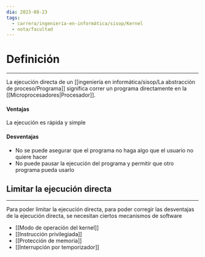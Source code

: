 ```yaml
---
dia: 2023-08-23
tags:
  - carrera/ingeniería-en-informática/sisop/Kernel
  - nota/facultad
---
```

# Definición
---
La ejecución directa de un [[ingeniería en informática/sisop/La abstracción de proceso/Programa]] significa correr un programa directamente en la [[Microprocesadores|Procesador]]. 

#### Ventajas
La ejecución es rápida y simple

#### Desventajas
* No se puede asegurar que el programa no haga algo que el usuario no quiere hacer
* No puede pausar la ejecución del programa y permitir que otro programa pueda usarlo

## Limitar la ejecución directa
---
Para poder limitar la ejecución directa, para poder corregir las desventajas de la ejecución directa, se necesitan ciertos mecanismos de software
* [[Modo de operación del kernel]]
* [[Instrucción privilegiada]]
* [[Protección de memoria]]
* [[Interrupción por temporizador]]

